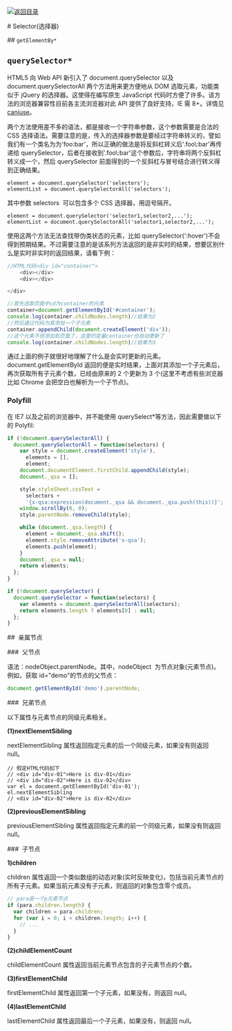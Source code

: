 [![返回目录](https://i.postimg.cc/50XLzC7C/image.png)](https://github.com/wx-chevalier/Web-Series)

# Selector(选择器)

## `getElementBy*`

## `querySelector*`

HTML5 向 Web API 新引入了 document.querySelector 以及 document.querySelectorAll 两个方法用来更方便地从 DOM 选取元素，功能类似于 jQuery 的选择器。这使得在编写原生 JavaScript 代码时方便了许多。该方法的浏览器兼容性目前各主流浏览器对此 API 提供了良好支持，IE 需 8+。详情见[caniuse](http://caniuse.com/queryselector)。

两个方法使用差不多的语法，都是接收一个字符串参数，这个参数需要是合法的 CSS 选择语法。需要注意的是，传入的选择器参数是要经过字符串转义的，譬如我们有一个类名为为'foo:bar'，所以正确的做法是将反斜杠转义后'.foo\\:bar'再传递给 querySelector，后者在接收到'.foo\\:bar'这个参数后，字符串将两个反斜杠转义成一个，然后 querySelector 前面得到的一个反斜杠与冒号结合进行转义得到正确结果。

```
element = document.querySelector('selectors');
elementList = document.querySelectorAll('selectors');
```

其中参数 selectors  可以包含多个 CSS 选择器，用逗号隔开。

```
element = document.querySelector('selector1,selector2,...');
elementList = document.querySelectorAll('selector1,selector2,...');
```

使用这两个方法无法查找带伪类状态的元素，比如 querySelector(':hover')不会得到预期结果。不过需要注意的是该系列方法返回的是非实时的结果，想要区别什么是实时非实时的返回结果，请看下例：

```js
//HTML代码<div id="container">
    <div></div>
    <div></div>

</div>

//首先选取页面中id为container的元素
container=document.getElementById('#container');
console.log(container.childNodes.length)//结果为2
//然后通过代码为其添加一个子元素
container.appendChild(document.createElement('div'));
//这个元素不但添加到页面了，这里的变量container也自动更新了
console.log(container.childNodes.length)//结果为3
```

通过上面的例子就很好地理解了什么是会实时更新的元素。document.getElementById 返回的便是实时结果，上面对其添加一个子元素后，再次获取所有子元素个数，已经由原来的 2 个更新为 3 个(这里不考虑有些浏览器比如 Chrome 会把空白也解析为一个子节点)。

### Polyfill

在 IE7 以及之前的浏览器中，并不能使用 querySelect\*等方法，因此需要做以下的 Polyfil:

```js
if (!document.querySelectorAll) {
  document.querySelectorAll = function(selectors) {
    var style = document.createElement('style'),
      elements = [],
      element;
    document.documentElement.firstChild.appendChild(style);
    document._qsa = [];

    style.styleSheet.cssText =
      selectors +
      '{x-qsa:expression(document._qsa && document._qsa.push(this))}';
    window.scrollBy(0, 0);
    style.parentNode.removeChild(style);

    while (document._qsa.length) {
      element = document._qsa.shift();
      element.style.removeAttribute('x-qsa');
      elements.push(element);
    }
    document._qsa = null;
    return elements;
  };
}

if (!document.querySelector) {
  document.querySelector = function(selectors) {
    var elements = document.querySelectorAll(selectors);
    return elements.length ? elements[0] : null;
  };
}
```

##  亲属节点

###  父节点

语法：nodeObject.parentNode。其中，nodeObject  为节点对象(元素节点)。例如，获取 id="demo"的节点的父节点：

```js
document.getElementById('demo').parentNode;
```

###  兄弟节点

以下属性与元素节点的同级元素相关。

**(1)nextElementSibling**

nextElementSibling 属性返回指定元素的后一个同级元素，如果没有则返回 null。

```
// 假定HTML代码如下
// <div id="div-01">Here is div-01</div>
// <div id="div-02">Here is div-02</div>
var el = document.getElementById('div-01');
el.nextElementSibling
// <div id="div-02">Here is div-02</div>
```

**(2)previousElementSibling**

previousElementSibling 属性返回指定元素的前一个同级元素，如果没有则返回 null。

###  子节点

**1)children**

children 属性返回一个类似数组的动态对象(实时反映变化)，包括当前元素节点的所有子元素。如果当前元素没有子元素，则返回的对象包含零个成员。

```js
// para是一个p元素节点
if (para.children.length) {
  var children = para.children;
  for (var i = 0; i < children.length; i++) {
    // ...
  }
}
```

**(2)childElementCount**

childElementCount 属性返回当前元素节点包含的子元素节点的个数。

**(3)firstElementChild**

firstElementChild 属性返回第一个子元素，如果没有，则返回 null。

**(4)lastElementChild**

lastElementChild 属性返回最后一个子元素，如果没有，则返回 null。
